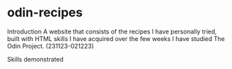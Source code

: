 # odin-recipes
Introduction
A website that consists of the recipes I have personally tried, built with HTML skills I have acquired over the few weeks I have studied The Odin Project. (231123-021223)

Skills demonstrated